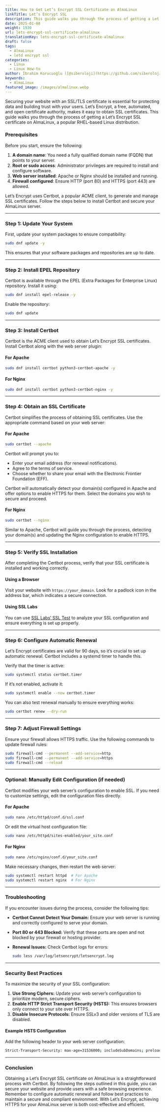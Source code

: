 ```yaml
---
title: How to Get Let’s Encrypt SSL Certificate on AlmaLinux
linkTitle: Let’s Encrypt SSL
description: This guide walks you through the process of getting a Let’s Encrypt SSL certificate on AlmaLinux, a popular RHEL-based Linux distribution.
date: 2025-01-08
weight: 1930
url: lets-encrypt-ssl-certificate-almalinux
translationKey: lets-encrypt-ssl-certificate-almalinux
draft: false
tags:
  - AlmaLinux
  - letd encrypt ssl
categories:
  - Linux
  - Linux How-to
author: İbrahim Korucuoğlu ([@siberoloji](https://github.com/siberoloji))
keywords:
  - AlmaLinux
featured_image: /images/almalinux.webp
---
```

Securing your website with an SSL/TLS certificate is essential for protecting data and building trust with your users. Let’s Encrypt, a free, automated, and open certificate authority, makes it easy to obtain SSL certificates. This guide walks you through the process of getting a Let’s Encrypt SSL certificate on AlmaLinux, a popular RHEL-based Linux distribution.

### Prerequisites

Before you start, ensure the following:

1. **A domain name**: You need a fully qualified domain name (FQDN) that points to your server.
2. **Root or sudo access**: Administrator privileges are required to install and configure software.
3. **Web server installed**: Apache or Nginx should be installed and running.
4. **Firewall configured**: Ensure HTTP (port 80) and HTTPS (port 443) are allowed.

Let’s Encrypt uses Certbot, a popular ACME client, to generate and manage SSL certificates. Follow the steps below to install Certbot and secure your AlmaLinux server.

---

### Step 1: Update Your System

First, update your system packages to ensure compatibility:

```bash
sudo dnf update -y
```

This ensures that your software packages and repositories are up to date.

---

### Step 2: Install EPEL Repository

Certbot is available through the EPEL (Extra Packages for Enterprise Linux) repository. Install it using:

```bash
sudo dnf install epel-release -y
```

Enable the repository:

```bash
sudo dnf update
```

---

### Step 3: Install Certbot

Certbot is the ACME client used to obtain Let’s Encrypt SSL certificates. Install Certbot along with the web server plugin:

#### For Apache

```bash
sudo dnf install certbot python3-certbot-apache -y
```

#### For Nginx

```bash
sudo dnf install certbot python3-certbot-nginx -y
```

---

### Step 4: Obtain an SSL Certificate

Certbot simplifies the process of obtaining SSL certificates. Use the appropriate command based on your web server:

#### For Apache

```bash
sudo certbot --apache
```

Certbot will prompt you to:

- Enter your email address (for renewal notifications).
- Agree to the terms of service.
- Choose whether to share your email with the Electronic Frontier Foundation (EFF).

Certbot will automatically detect your domain(s) configured in Apache and offer options to enable HTTPS for them. Select the domains you wish to secure and proceed.

#### For Nginx

```bash
sudo certbot --nginx
```

Similar to Apache, Certbot will guide you through the process, detecting your domain(s) and updating the Nginx configuration to enable HTTPS.

---

### Step 5: Verify SSL Installation

After completing the Certbot process, verify that your SSL certificate is installed and working correctly.

#### Using a Browser

Visit your website with `https://your_domain`. Look for a padlock icon in the address bar, which indicates a secure connection.

#### Using SSL Labs

You can use [SSL Labs’ SSL Test](https://www.ssllabs.com/ssltest/) to analyze your SSL configuration and ensure everything is set up properly.

---

### Step 6: Configure Automatic Renewal

Let’s Encrypt certificates are valid for 90 days, so it’s crucial to set up automatic renewal. Certbot includes a systemd timer to handle this.

Verify that the timer is active:

```bash
sudo systemctl status certbot.timer
```

If it’s not enabled, activate it:

```bash
sudo systemctl enable --now certbot.timer
```

You can also test renewal manually to ensure everything works:

```bash
sudo certbot renew --dry-run
```

---

### Step 7: Adjust Firewall Settings

Ensure your firewall allows HTTPS traffic. Use the following commands to update firewall rules:

```bash
sudo firewall-cmd --permanent --add-service=http
sudo firewall-cmd --permanent --add-service=https
sudo firewall-cmd --reload
```

---

### Optional: Manually Edit Configuration (if needed)

Certbot modifies your web server’s configuration to enable SSL. If you need to customize settings, edit the configuration files directly.

#### For Apache

```bash
sudo nano /etc/httpd/conf.d/ssl.conf
```

Or edit the virtual host configuration file:

```bash
sudo nano /etc/httpd/sites-enabled/your_site.conf
```

#### For Nginx

```bash
sudo nano /etc/nginx/conf.d/your_site.conf
```

Make necessary changes, then restart the web server:

```bash
sudo systemctl restart httpd  # For Apache
sudo systemctl restart nginx  # For Nginx
```

---

### Troubleshooting

If you encounter issues during the process, consider the following tips:

- **Certbot Cannot Detect Your Domain:** Ensure your web server is running and correctly configured to serve your domain.
- **Port 80 or 443 Blocked:** Verify that these ports are open and not blocked by your firewall or hosting provider.
- **Renewal Issues:** Check Certbot logs for errors:

  ```bash
  sudo less /var/log/letsencrypt/letsencrypt.log
  ```

---

### Security Best Practices

To maximize the security of your SSL configuration:

1. **Use Strong Ciphers:** Update your web server’s configuration to prioritize modern, secure ciphers.
2. **Enable HTTP Strict Transport Security (HSTS):** This ensures browsers only connect to your site over HTTPS.
3. **Disable Insecure Protocols:** Ensure SSLv3 and older versions of TLS are disabled.

#### Example HSTS Configuration

Add the following header to your web server configuration:

```bash
Strict-Transport-Security: max-age=31536000; includeSubDomains; preload
```

---

### Conclusion

Obtaining a Let’s Encrypt SSL certificate on AlmaLinux is a straightforward process with Certbot. By following the steps outlined in this guide, you can secure your website and provide users with a safe browsing experience. Remember to configure automatic renewal and follow best practices to maintain a secure and compliant environment. With Let’s Encrypt, achieving HTTPS for your AlmaLinux server is both cost-effective and efficient.
